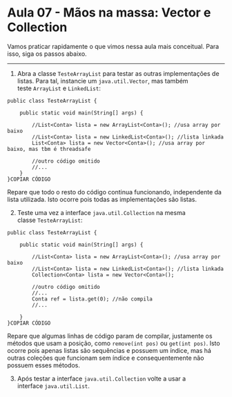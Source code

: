 # Aula 07 - Mãos na massa: Vector e Collection

Vamos praticar rapidamente o que vimos nessa aula mais conceitual. Para isso, siga os passos abaixo.

---

1) Abra a classe `TesteArrayList` para testar as outras implementações de listas. Para tal, instancie um `java.util.Vector`, mas também teste `ArrayList` e `LinkedList`:

```
public class TesteArrayList {

    public static void main(String[] args) {

        //List<Conta> lista = new ArrayList<Conta>(); //usa array por baixo
        //List<Conta> lista = new LinkedList<Conta>(); //lista linkada
        List<Conta> lista = new Vector<Conta>(); //usa array por baixo, mas tbm é threadsafe

        //outro código omitido
        //...
    }
}COPIAR CÓDIGO
```

Repare que todo o resto do código continua funcionando, independente da lista utilizada. Isto ocorre pois todas as implementações são listas.

2) Teste uma vez a interface `java.util.Collection` na mesma classe `TesteArrayList`:

```
public class TesteArrayList {

    public static void main(String[] args) {

        //List<Conta> lista = new ArrayList<Conta>(); //usa array por baixo
        //List<Conta> lista = new LinkedList<Conta>(); //lista linkada
        Collection<Conta> lista = new Vector<Conta>();

        //outro código omitido
        //...
        Conta ref = lista.get(0); //não compila
        //...

    }
}COPIAR CÓDIGO
```

Repare que algumas linhas de código param de compilar, justamente os métodos que usam a posição, como `remove(int pos)` ou `get(int pos)`. Isto ocorre pois apenas listas são sequências e possuem um índice, mas há outras coleções que funcionam sem índice e consequentemente não possuem esses métodos.

3) Após testar a interface `java.util.Collection` volte a usar a interface `java.util.List`.